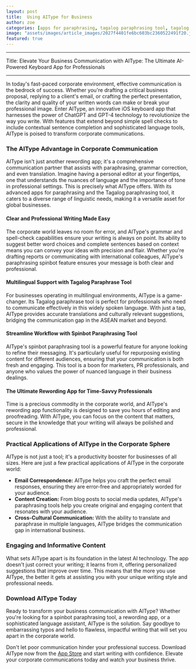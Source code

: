 ```yaml
---
layout: post
title:  Using AIType for Business
author: zoe
categories: [apps for paraphrasing, tagalog paraphrasing tool, tagalog paraphrase tool, paraphrasing spinbot, rewording app, spinbot paraphrasing tool, re wording app]
image: "assets/images/article_images/2027f4401fe6bc603bc2360522491f20.jpg"
featured: true
---
```


---

Title: Elevate Your Business Communication with AIType: The Ultimate AI-Powered Keyboard App for Professionals

---

In today's fast-paced corporate environment, effective communication is the bedrock of success. Whether you're drafting a critical business proposal, replying to a client's email, or crafting the perfect presentation, the clarity and quality of your written words can make or break your professional image. Enter AIType, an innovative iOS keyboard app that harnesses the power of ChatGPT and GPT-4 technology to revolutionize the way you write. With features that extend beyond simple spell checks to include contextual sentence completion and sophisticated language tools, AIType is poised to transform corporate communications.

### The AIType Advantage in Corporate Communication

AIType isn't just another rewording app; it's a comprehensive communication partner that assists with paraphrasing, grammar correction, and even translation. Imagine having a personal editor at your fingertips, one that understands the nuances of language and the importance of tone in professional settings. This is precisely what AIType offers. With its advanced apps for paraphrasing and the Tagalog paraphrasing tool, it caters to a diverse range of linguistic needs, making it a versatile asset for global businesses.

#### Clear and Professional Writing Made Easy

The corporate world leaves no room for error, and AIType's grammar and spell-check capabilities ensure your writing is always on point. Its ability to suggest better word choices and complete sentences based on context means you can convey your ideas with precision and flair. Whether you're drafting reports or communicating with international colleagues, AIType's paraphrasing spinbot feature ensures your message is both clear and professional.

#### Multilingual Support with Tagalog Paraphrase Tool

For businesses operating in multilingual environments, AIType is a game-changer. Its Tagalog paraphrase tool is perfect for professionals who need to communicate effectively in this widely spoken language. With just a tap, AIType provides accurate translations and culturally relevant suggestions, bridging the communication gap in the ASEAN market and beyond.

#### Streamline Workflow with Spinbot Paraphrasing Tool

AIType's spinbot paraphrasing tool is a powerful feature for anyone looking to refine their messaging. It's particularly useful for repurposing existing content for different audiences, ensuring that your communication is both fresh and engaging. This tool is a boon for marketers, PR professionals, and anyone who values the power of nuanced language in their business dealings.

#### The Ultimate Rewording App for Time-Savvy Professionals

Time is a precious commodity in the corporate world, and AIType's rewording app functionality is designed to save you hours of editing and proofreading. With AIType, you can focus on the content that matters, secure in the knowledge that your writing will always be polished and professional.

### Practical Applications of AIType in the Corporate Sphere

AIType is not just a tool; it's a productivity booster for businesses of all sizes. Here are just a few practical applications of AIType in the corporate world:

- **Email Correspondence:** AIType helps you craft the perfect email responses, ensuring they are error-free and appropriately worded for your audience.
- **Content Creation:** From blog posts to social media updates, AIType's paraphrasing tools help you create original and engaging content that resonates with your audience.
- **Cross-Cultural Communication:** With the ability to translate and paraphrase in multiple languages, AIType bridges the communication gap in international business.

### Engaging and Informative Content

What sets AIType apart is its foundation in the latest AI technology. The app doesn't just correct your writing; it learns from it, offering personalized suggestions that improve over time. This means that the more you use AIType, the better it gets at assisting you with your unique writing style and professional needs.

### Download AIType Today

Ready to transform your business communication with AIType? Whether you're looking for a spinbot paraphrasing tool, a rewording app, or a sophisticated language assistant, AIType is the solution. Say goodbye to embarrassing typos and hello to flawless, impactful writing that will set you apart in the corporate world.

Don't let poor communication hinder your professional success. Download AIType now from the [App Store](https://apps.apple.com/us/app/aitype-grammar-check-keyboard/id6469163944) and start writing with confidence. Elevate your corporate communications today and watch your business thrive.